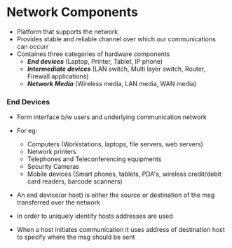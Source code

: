 # Network Components

- Platform that supports the network
- Provides stable and reliable channel over which our communications can occurr
- Containes three categories of hardware components
    - ***End devices*** (Laptop, Printer, Tablet, IP phone)
    - ***Intermediate devices*** (LAN switch, Multi layer switch, Router, Firewall applications)
    - ***Network Media*** (Wireless media, LAN media, WAN media)

### End Devices

- Form interface b/w users and underlying communication network
- For eg:
    - Computers (Workstations, laptops, file servers, web servers)
    - Network printers 
    - Telephones and Teleconferencing equipments
    - Security Cameras
    - Mobile devices (Smart phones, tablets, PDA's, wireless credit/debit card readers, barcode scanners)

- An end device(or host) is either the source or destination of the msg transferred over the network
- In order to uniquely identify hosts addresses are used
- When a host initiates communication it uses address of destination host to specify where the msg should be sent
